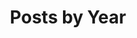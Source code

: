 ---
title: "Posts by Year"
layout: posts
permalink: /year-archive/
author_profile: true
taxonomy: '2020'
---